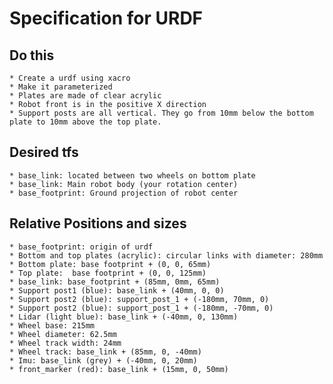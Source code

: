 # Specification for URDF

## Do this

    * Create a urdf using xacro
    * Make it parameterized
    * Plates are made of clear acrylic
    * Robot front is in the positive X direction
    * Support posts are all vertical. They go from 10mm below the bottom plate to 10mm above the top plate.

## Desired tfs
    * base_link: located between two wheels on bottom plate
    * base_link: Main robot body (your rotation center)
    * base_footprint: Ground projection of robot center

## Relative Positions and sizes

    * base_footprint: origin of urdf
    * Bottom and top plates (acrylic): circular links with diameter: 280mm
    * Bottom plate: base footprint + (0, 0, 65mm)
    * Top plate:  base footprint + (0, 0, 125mm)
    * base_link: base_footprint + (85mm, 0mm, 65mm)
    * Support post1 (blue): base_link + (40mm, 0, 0)
    * Support post2 (blue): support_post_1 + (-180mm, 70mm, 0)
    * Support post2 (blue): support_post_1 + (-180mm, -70mm, 0)
    * Lidar (light blue): base_link + (-40mm, 0, 130mm)
    * Wheel base: 215mm
    * Wheel diameter: 62.5mm
    * Wheel track width: 24mm
    * Wheel track: base_link + (85mm, 0, -40mm)
    * Imu: base_link (grey) + (-40mm, 0, 20mm)
    * front_marker (red): base_link + (15mm, 0, 50mm)

